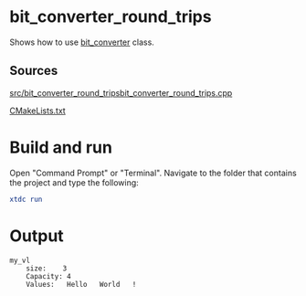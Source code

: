 # bit_converter_round_trips

Shows how to use [bit_converter](../../../../src/xtd.core/include/xtd/bit_converter.h) class.

## Sources

[src/bit_converter_round_tripsbit_converter_round_trips.cpp](src/bit_converter_round_trips.cpp)

[CMakeLists.txt](CMakeLists.txt)

# Build and run

Open "Command Prompt" or "Terminal". Navigate to the folder that contains the project and type the following:

```cmake
xtdc run
```

# Output

```
my_vl
    size:    3
    Capacity: 4
    Values:   Hello   World   !
```
